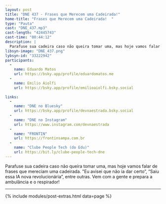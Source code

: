 ```yaml
---
layout: post
title: "DNE 437 - Frases que Merecem uma Cadeirada!"
home-title: "Frases que Merecem uma Cadeirada!	"
type: "Pauta"
cast: "DNE_437.mp3"
cast-length: "42445743"
cast-time: "00:44:12"
description: |
  Parafuse sua cadeira caso não queira tomar uma, mas hoje vamos falar de frases que mereciam uma cadeirada. "Eu avisei que não ia dar certo”, “Saiu essa IA nova revolucionária”, entre outras. Vem com a gente e prepara a ambulância e o respirador!
libsyn-image: "DNE_437.png"
lybsyn-id: "33222942"
participants:
  -
    name: Eduardo Matos
    url: https://bsky.app/profile/eduardomatos.me
  -
    name: Emilio Aiolfi
    url: https://bsky.app/profile/emilioaiolfi.bsky.social
    
links:
  -
    name: "DNE no Bluesky"
    url: https://bsky.app/profile/devnaestrada.bsky.social
  -
    name: "DNE no Instagram"
    url: https://www.instagram.com/devnaestrada
  -
    name: "FRONTIN"
    url: https://frontinsampa.com.br
  -
    name: "Clube People Tech (do Edu)"
    url: https://bit.ly/clube-people-tech-dne 
---
```


Parafuse sua cadeira caso não queira tomar uma, mas hoje vamos falar de frases que mereciam uma cadeirada. "Eu avisei que não ia dar certo”, “Saiu essa IA nova revolucionária”, entre outras. Vem com a gente e prepara a ambulância e o respirador!

---

{% include modules/post-extras.html data=page %}
